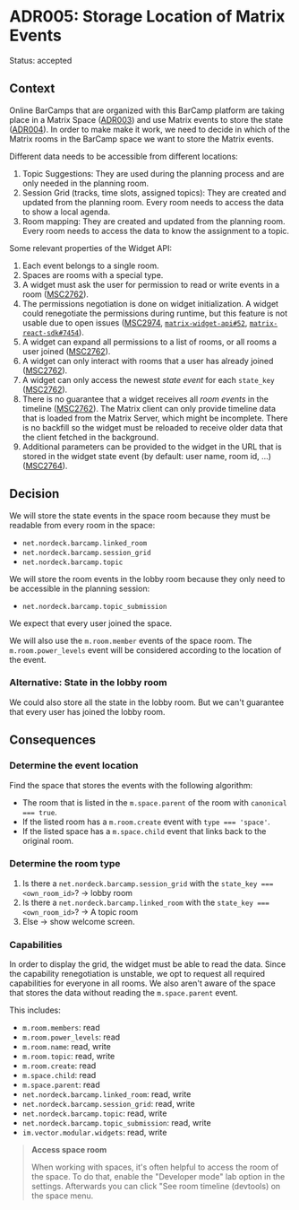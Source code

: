 # ADR005: Storage Location of Matrix Events

Status: accepted

<!-- These documents have names that are short noun phrases. For example, "ADR001: Deployment on Ruby on Rails 3.0.10" or "ADR009: LDAP for Multitenant Integration" -->

## Context

<!--
This section describes the forces at play, including technological, political, social, and project local. These forces are probably in tension, and should be called out as such. The language in this section is value-neutral. It is simply describing facts. -->

Online BarCamps that are organized with this BarCamp platform are taking place in a Matrix Space ([ADR003][adr003]) and use Matrix events to store the state ([ADR004][adr004]).
In order to make make it work, we need to decide in which of the Matrix rooms in the BarCamp space we want to store the Matrix events.

Different data needs to be accessible from different locations:

1. Topic Suggestions:
   They are used during the planning process and are only needed in the planning room.
2. Session Grid (tracks, time slots, assigned topics):
   They are created and updated from the planning room.
   Every room needs to access the data to show a local agenda.
3. Room mapping:
   They are created and updated from the planning room.
   Every room needs to access the data to know the assignment to a topic.

Some relevant properties of the Widget API:

1. Each event belongs to a single room.
2. Spaces are rooms with a special type.
3. A widget must ask the user for permission to read or write events in a room ([MSC2762][msc2762-widgets-spec]).
4. The permissions negotiation is done on widget initialization.
   A widget could renegotiate the permissions during runtime, but this feature is not usable due to open issues ([MSC2974][msc2974-renegotiate], [`matrix-widget-api#52`](https://github.com/matrix-org/matrix-widget-api/issues/52), [`matrix-react-sdk#7454`](https://github.com/matrix-org/matrix-react-sdk/pull/7454)).
5. A widget can expand all permissions to a list of rooms, or all rooms a user joined ([MSC2762][msc2762-widgets-spec]).
6. A widget can only interact with rooms that a user has already joined ([MSC2762][msc2762-widgets-spec]).
7. A widget can only access the newest _state event_ for each `state_key` ([MSC2762][msc2762-widgets-spec]).
8. There is no guarantee that a widget receives all _room events_ in the timeline ([MSC2762][msc2762-widgets-spec]).
   The Matrix client can only provide timeline data that is loaded from the Matrix Server, which might be incomplete.
   There is no backfill so the widget must be reloaded to receive older data that the client fetched in the background.
9. Additional parameters can be provided to the widget in the URL that is stored in the widget state event (by default: user name, room id, …) ([MSC2764][msc2764-widget-book]).

## Decision

<!-- This section describes our response to these forces. It is stated in full sentences, with active voice. "We will ..." -->

We will store the state events in the space room because they must be readable from every room in the space:

- `net.nordeck.barcamp.linked_room`
- `net.nordeck.barcamp.session_grid`
- `net.nordeck.barcamp.topic`

We will store the room events in the lobby room because they only need to be accessible in the planning session:

- `net.nordeck.barcamp.topic_submission`

We expect that every user joined the space.

We will also use the `m.room.member` events of the space room.
The `m.room.power_levels` event will be considered according to the location of the event.

### Alternative: State in the lobby room

We could also store all the state in the lobby room.
But we can't guarantee that every user has joined the lobby room.

## Consequences

<!-- This section describes the resulting context, after applying the decision. All consequences should be listed here, not just the "positive" ones. A particular decision may have positive, negative, and neutral consequences, but all of them affect the team and project in the future. -->

### Determine the event location

Find the space that stores the events with the following algorithm:

- The room that is listed in the `m.space.parent` of the room with `canonical === true`.
- If the listed room has a `m.room.create` event with `type === 'space'`.
- If the listed space has a `m.space.child` event that links back to the original room.

### Determine the room type

1. Is there a `net.nordeck.barcamp.session_grid` with the `state_key === <own_room_id>`? → lobby room
2. Is there a `net.nordeck.barcamp.linked_room` with the `state_key === <own_room_id>`? → A topic room
3. Else → show welcome screen.

### Capabilities

In order to display the grid, the widget must be able to read the data.
Since the capability renegotiation is unstable, we opt to request all required capabilities for everyone in all rooms.
We also aren't aware of the space that stores the data without reading the `m.space.parent` event.

This includes:

- `m.room.members`: read
- `m.room.power_levels`: read
- `m.room.name`: read, write
- `m.room.topic`: read, write
- `m.room.create`: read
- `m.space.child`: read
- `m.space.parent`: read
- `net.nordeck.barcamp.linked_room`: read, write
- `net.nordeck.barcamp.session_grid`: read, write
- `net.nordeck.barcamp.topic`: read, write
- `net.nordeck.barcamp.topic_submission`: read, write
- `im.vector.modular.widgets`: read, write

> **Access space room**
>
> When working with spaces, it's often helpful to access the room of the space. To do that, enable the "Developer mode" lab option in the settings. Afterwards you can click "See room timeline (devtools) on the space menu.

<!-- This template is taken from a blog post by Michael Nygard http://thinkrelevance.com/blog/2011/11/15/documenting-architecture-decisions -->

[adr003]: ./adr003-space-structure.md
[adr004]: ./adr004-structure-of-matrix-events.md
[msc2762-widgets-spec]: https://github.com/matrix-org/matrix-spec-proposals/pull/2762
[msc2764-widget-book]: https://github.com/matrix-org/matrix-spec-proposals/pull/2764
[msc2974-renegotiate]: https://github.com/matrix-org/matrix-spec-proposals/pull/2974
